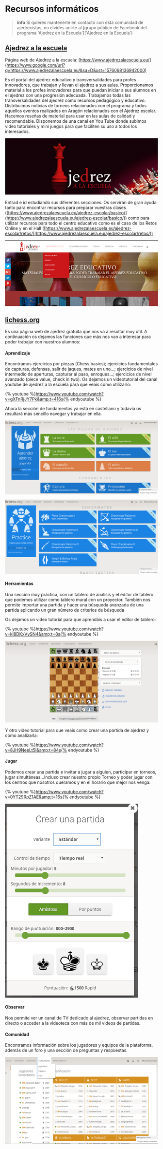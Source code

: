 # Recursos informáticos

>**info**
>Si quieres mantenerte en contacto con esta comunidad de ajedrecistas, no olvides unirte al [grupo público de Facebook del programa 'Ajedrez en la Escuela']('Ajedrez en la Escuela')

## [Ajedrez a la escuela](https://www.ajedrezalaescuela.eu/)

Página web de Ajedrez a la escuela: [https://www.ajedrezalaescuela.eu/](https://www.google.com/url?q=https://www.ajedrezalaescuela.eu/&sa=D&ust=1576068136942000)

Es el portal del ajedrez educativo y transversalidades para profes innovadores, que trabajan y llevan el ajedrez a sus aulas. Proporcionamos material a los profes innovadores para que puedan iniciar a sus alumnos en el ajedrez con una progresión adecuada. Trabajamos todas las transversalidades del ajedrez como recursos pedagógico y educativo. Distribuimos noticias de torneos relacionados con el programa y todos aquellos eventos realizados en Aragón relacionados con el Ajedrez escolar. Hacemos reseñas  de material para usar en las aulas de calidad y recomendable. Disponemos de una canal en You Tube donde subimos video tutoriales y mini juegos para que faciliten su uso a todos los interesados.

![](img/image125.png)

Entrad e id estudiando sus diferentes secciones. Os servirán de gran ayuda tanto para encontrar recursos para preparar vuestras clases ([https://www.ajedrezalaescuela.eu/ajedrez-escolar/basico/](https://www.ajedrezalaescuela.eu/ajedrez-escolar/basico/)) como para utilizar recursos para todo el centro educativo como es el caso de los Retos Online y en el Hall ([https://www.ajedrezalaescuela.eu/ajedrez-escolar/retos/](https://www.ajedrezalaescuela.eu/ajedrez-escolar/retos/))

![](img/image91.png)

## [lichess.org](https://lichess.org)

Es una página web de ajedrez gratuita que nos va a resultar muy útil. A continuación os dejamos las funciones que más nos van a interesar para poder trabajar con nuestros alumnos:

#### Aprendizaje

Encontramos ejercicios por piezas (Chess basics); ejercicios fundamentales de capturas, defensas, salir de jaques, mates en uno...; ejercicios de nivel intermedio de aperturas, capturar al paso, enroques...; ejercicios de nivel avanzado (piece value, check in two). Os dejamos un vídeotutorial del canal youtube de ajedrez a la escuela para que veais como utilizarlo:

{% youtube %}https://www.youtube.com/watch?v=gXFnRjJY7Pk&amp;t=416s{% endyoutube %}

Ahora la sección de fundamentos  ya está en castellano y todavía os resultará más sencillo navegar y trabajar en ella.

![](img/image41.png)

![](img/image119.png)

#### Herramientas

Una sección muy práctica, con un tablero de análisis y el editor de tablero que podemos utilizar como tablero mural con un proyector. También nos permite importar una partida y hacer una búsqueda avanzada de una partida aplicando un gran número de criterios de búsqueda

Os dejamos un video tutorial para que aprendáis a usar el editor de tablero:

{% youtube %}https://www.youtube.com/watch?v=kI8DKxVySN4&amp;t=8s{% endyoutube %}

![](img/image18.png)

Y otro video tutorial para que veais como crear una partida de ajedrez y cómo analizarla:

{% youtube %}https://www.youtube.com/watch?v=8JH9NeeLt5I&amp;t=84s{% endyoutube %}

#### Jugar

Podemos crear una partida e invitar a jugar a alguien, participar en torneos, jugar simultáneas...Incluso crear nuestro propio Torneo y poder jugar con los centros que nosotros queramos y en el horario que mejor nos venga: 

{% youtube %}https://www.youtube.com/watch?v=0YT29RpZ1AE&amp;t=16s{% endyoutube %}

![](img/image27.png)

#### Observar

Nos permite ver un canal de TV dedicado al ajedrez, observar partidas en directo o acceder a la videoteca con más de mil videos de partidas.

#### Comunidad

Encontramos información sobre los jugadores y equipos de la plataforma, además de un foro y una sección de preguntas y respuestas.

![](img/image2.png)
